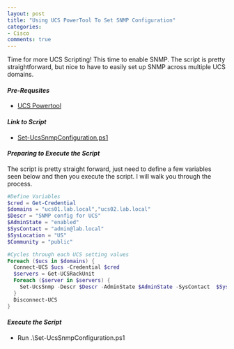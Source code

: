 ```yaml
---
layout: post
title: "Using UCS PowerTool To Set SNMP Configuration"
categories:
- Cisco
comments: true
---
```

Time for more UCS Scripting! This time to enable SNMP. The script is pretty straightforward, but nice to have to easily set up SNMP across multiple UCS domains.

#### ***Pre-Requsites***
- [UCS Powertool](https://communities.cisco.com/docs/DOC-53838)

#### ***Link to Script***
- [Set-UcsSnmpConfiguration.ps1](https://github.com/dstamen/UCS-PowerTool/blob/master/Set-UcsSnmpConfiguration.ps1)

#### ***Preparing to Execute the Script***
The script is pretty straight forward, just need to define a few variables seen below and then you execute the script. I will walk you through the process.

```powershell
#Define Variables
$cred = Get-Credential
$domains = "ucs01.lab.local","ucs02.lab.local"
$Descr = "SNMP config for UCS"
$AdminState = "enabled"
$SysContact = "admin@lab.local"
$SysLocation = "US"
$Community = "public"

#Cycles through each UCS setting values
Foreach ($ucs in $domains) {
  Connect-UCS $ucs -Credential $cred
  $servers = Get-UCSRackUnit
  Foreach ($server in $servers) {
    Set-UcsSnmp -Descr $Descr -AdminState $AdminState -SysContact  $SysContact -SysLocation $SysLocation -Community $Community -force
  }
  Disconnect-UCS
}
```

#### ***Execute the Script***
- Run .\Set-UcsSnmpConfiguration.ps1
